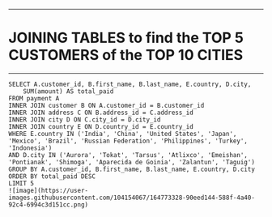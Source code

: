___________________________________________________________________
# JOINING TABLES to find the TOP 5 CUSTOMERS of the TOP 10 CITIES
___________________________________________________________________


```
SELECT A.customer_id, B.first_name, B.last_name, E.country, D.city,
	SUM(amount) AS total_paid
FROM payment A
INNER JOIN customer B ON A.customer_id = B.customer_id
INNER JOIN address C ON B.address_id = C.address_id
INNER JOIN city D ON C.city_id = D.city_id
INNER JOIN country E ON D.country_id = E.country_id 
WHERE E.country IN ('India', 'China', 'United States', 'Japan', 'Mexico', 'Brazil', 'Russian Federation', 'Philippines', 'Turkey', 'Indonesia')
AND D.city IN ('Aurora', 'Tokat', 'Tarsus', 'Atlixco', 'Emeishan', 'Pontianak', 'Shimoga', 'Aparecida de Goinia', 'Zalantun', 'Taguig')
GROUP BY A.customer_id, B.first_name, B.last_name, E.country, D.city
ORDER BY total_paid DESC
LIMIT 5
![image](https://user-images.githubusercontent.com/104154067/164773328-90eed144-588f-4a40-92c4-6994c3d151cc.png)

```
